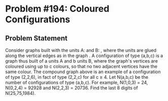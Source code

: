 # Problem #194: Coloured Configurations 

## Problem Statement 

Consider graphs built with the units A: 
and B: , where the units are glued along
the vertical edges as in the graph .
A configuration of type (a,b,c) is a graph thus built of a units A and b units B, where the graph's vertices are coloured using up to c colours, so that no two adjacent vertices have the same colour.
The compound graph above is an example of a configuration of type (2,2,6), in fact of type (2,2,c) for all c ≥ 4.
Let N(a,b,c) be the number of configurations of type (a,b,c).
For example, N(1,0,3) = 24, N(0,2,4) = 92928 and N(2,2,3) = 20736.
Find the last 8 digits of N(25,75,1984).
